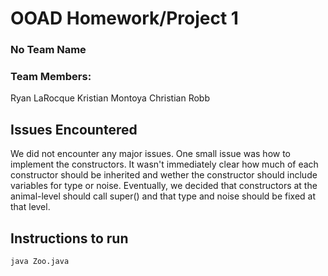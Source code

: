 # OOAD Homework/Project 1

### No Team Name

### Team Members:
Ryan LaRocque
Kristian Montoya
Christian Robb

## Issues Encountered
We did not encounter any major issues. One small issue was how to implement
the constructors. It wasn't immediately clear how much of each constructor should
be inherited and wether the constructor should include variables for type or noise.
Eventually, we decided that constructors at the animal-level should call super()
and that type and noise should be fixed at that level.

## Instructions to run

`java Zoo.java`
